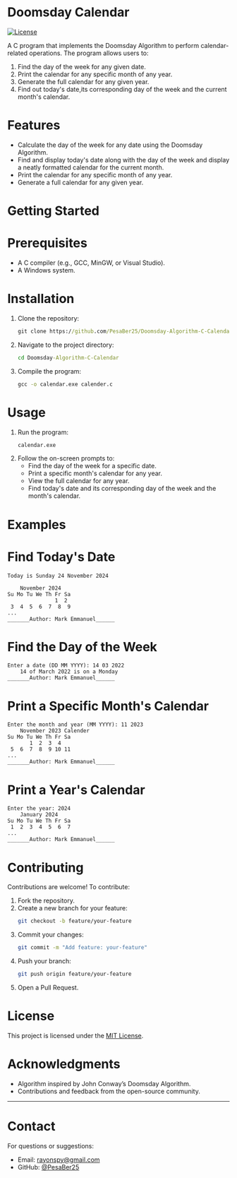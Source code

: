 # Doomsday Calendar

[![License](https://img.shields.io/badge/License-MIT-blue.svg)](LICENSE)

A C program that implements the Doomsday Algorithm to perform calendar-related operations. The program allows users to:
1. Find the day of the week for any given date.
2. Print the calendar for any specific month of any year.
3. Generate the full calendar for any given year.
4. Find out today's date,its corresponding day of the week and the current month's calendar.

# Features
- Calculate the day of the week for any date using the Doomsday Algorithm.
- Find and display today's date along with the day of the week and display a neatly formatted calendar for the current month.
- Print the calendar for any specific month of any year.
- Generate a full calendar for any given year.

# Getting Started

# Prerequisites
- A C compiler (e.g., GCC, MinGW, or Visual Studio).
- A Windows system.

# Installation

1. Clone the repository:
   ```cmd
   git clone https://github.com/PesaBer25/Doomsday-Algorithm-C-Calendar.git
   ```
2. Navigate to the project directory:
   ```cmd
   cd Doomsday-Algorithm-C-Calendar
   ```
3. Compile the program:
   ```cmd
   gcc -o calendar.exe calender.c
   ```

# Usage

1. Run the program:
   ```cmd
   calendar.exe
   ```
2. Follow the on-screen prompts to:
   - Find the day of the week for a specific date.
   - Print a specific month's calendar for any year.
   - View the full calendar for any year.
   - Find today's date and its corresponding day of the week and the month's calendar.

# Examples
# Find Today's Date
```plaintext
Today is Sunday 24 November 2024

    November 2024
Su Mo Tu We Th Fr Sa
               1  2
 3  4  5  6  7  8  9
...
_______Author: Mark Emmanuel______
```

# Find the Day of the Week
```plaintext
Enter a date (DD MM YYYY): 14 03 2022
    14 of March 2022 is on a Monday
_______Author: Mark Emmanuel______
```

# Print a Specific Month's Calendar
```plaintext
Enter the month and year (MM YYYY): 11 2023
    November 2023 Calender
Su Mo Tu We Th Fr Sa
       1  2  3  4
 5  6  7  8  9 10 11
...
_______Author: Mark Emmanuel______
```

# Print a Year's Calendar
```plaintext
Enter the year: 2024
    January 2024
Su Mo Tu We Th Fr Sa
 1  2  3  4  5  6  7
...
_______Author: Mark Emmanuel______
```

# Contributing

Contributions are welcome! To contribute:
1. Fork the repository.
2. Create a new branch for your feature:
   ```bash
   git checkout -b feature/your-feature
   ```
3. Commit your changes:
   ```bash
   git commit -m "Add feature: your-feature"
   ```
4. Push your branch:
   ```bash
   git push origin feature/your-feature
   ```
5. Open a Pull Request.


# License

This project is licensed under the [MIT License](LICENSE).

# Acknowledgments

- Algorithm inspired by John Conway’s Doomsday Algorithm.
- Contributions and feedback from the open-source community.

---

# Contact

For questions or suggestions:
- Email: rayonspy@gmail.com
- GitHub: [@PesaBer25](https://github.com/PesaBer25)

